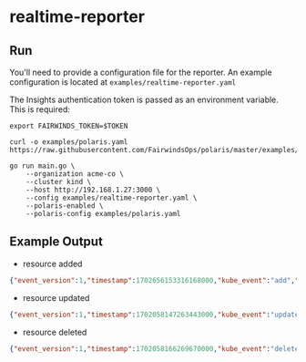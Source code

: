 # realtime-reporter

## Run

You'll need to provide a configuration file for the reporter. An example configuration is located at `examples/realtime-reporter.yaml`

The Insights authentication token is passed as an environment variable. This is required:

```
export FAIRWINDS_TOKEN=$TOKEN
```

```
curl -o examples/polaris.yaml https://raw.githubusercontent.com/FairwindsOps/polaris/master/examples/config.yaml

go run main.go \
    --organization acme-co \
    --cluster kind \
    --host http://192.168.1.27:3000 \
    --config examples/realtime-reporter.yaml \
    --polaris-enabled \
    --polaris-config examples/polaris.yaml
```

## Example Output

* resource added

```json
{"event_version":1,"timestamp":1702656153316168000,"kube_event":"add","kind":"Namespace","namespace":"default","workload":"nginx-deployment","data":{"Contents":"B64_ENCODED_REPORT","Report":"polaris","Version":"1.0"}}
```

* resource updated

```json
{"event_version":1,"timestamp":1702058147263443000,"kube_event":"update","kind":"Deployment","namespace":"default","workload":"nginx-deployment","data":{"Contents":"B64_ENCODED_REPORT","Report":"polaris","Version":"1.0"}}
```

* resource deleted

```json
{"event_version":1,"timestamp":1702058166269670000,"kube_event":"delete","kind":"Deployment","namespace":"default","workload":"nginx-deployment","data":null}
```
